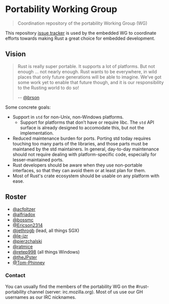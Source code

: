 # Portability Working Group

> Coordination repository of the portability Working Group (WG)

This repository [issue tracker] is used by the embedded WG to coordinate efforts towards making Rust
a great choice for embedded development.

[issue tracker]: https://github.com/rust-lang-nursery/portability-wg/issues

## Vision

> Rust is really super portable. It supports a lot of platforms. But not enough 
> … not nearly enough. Rust wants to be everywhere, in wild places that only 
> future generations will be able to imagine. We’ve got some work yet to enable 
> that future though, and it is our responsibility to the Rusting world to do 
> so!
>
> -- [@brson](https://github.com/brson)

Some concrete goals:

* Support in `std` for non-Unix, non-Windows platforms.
  * Support for platforms that don’t have or require libc. The `std` API surface is already designed to accomodate this, but not the implementation.
* Reduced maintenance burden for ports. Porting std today requires touching too many parts of the libraries, and those parts must be maintaned by the std maintainers. In general, day-to-day maintenance should not require dealing with platform-specific code, especially for lesser-maintained ports.
* Rust developers should be aware when they use non-portable interfaces, so that they can avoid them or at least plan for them.
* Most of Rust's crate ecosystem should be usable on any platform with ease.

## Roster

- [@acfoltzer](https://github.com/acfoltzer)
- [@alfriadox](https://github.com/alfriadox)
- [@bossmc](https://github.com/bossmc)
- [@Ericson2314](https://github.com/Ericson2314)
- [@jethrogb](https://github.com/jethrogb) (lead, all things SGX)
- [@le-jzr](https://github.com/le-jzr)
- [@pierzchalski](https://github.com/pierzchalski)
- [@ratmice](https://github.com/ratmice)
- [@retep998](https://github.com/retep998) (all things Windows)
- [@theJPster](https://github.com/theJPster)
- [@Tom-Phinney](https://github.com/Tom-Phinney)

### Contact

You can usually find the members of the portability WG on the #rust-portability channel (server:
irc.mozilla.org). Most of us use our GH usernames as our IRC nicknames.
